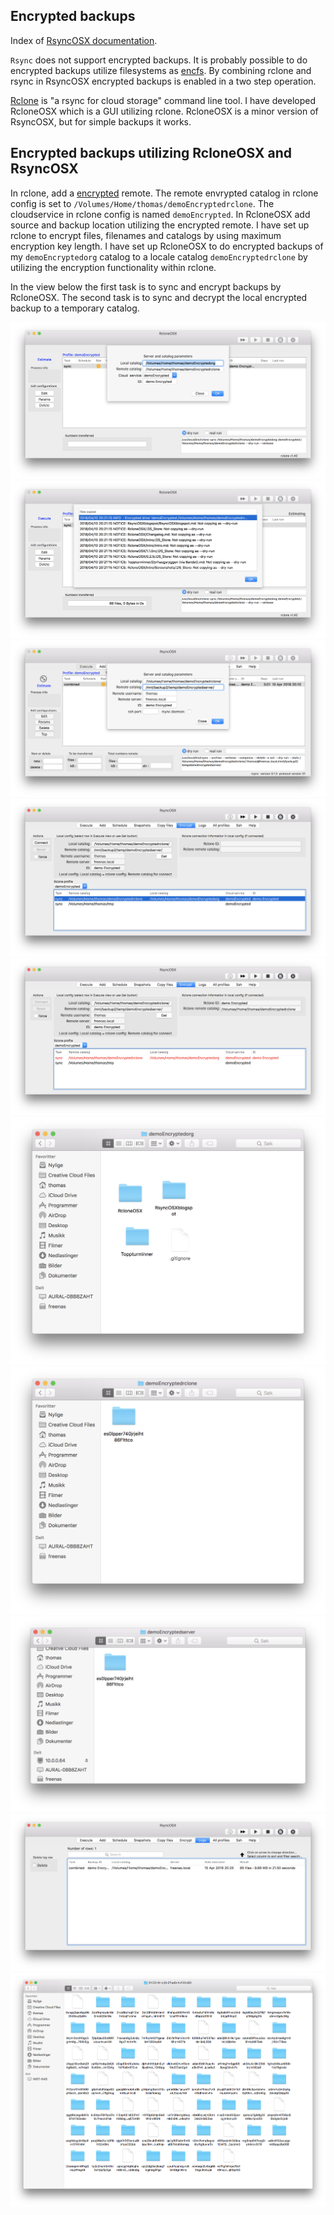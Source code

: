 ## Encrypted backups

Index of [RsyncOSX documentation](https://rsyncosx.github.io/Documentation/).

`Rsync` does not support encrypted backups. It is probably possible to do encrypted backups utilize filesystems as [encfs](https://github.com/vgough/encfs). By combining rclone and rsync in RsyncOSX encrypted backups is enabled in a two step operation.

[Rclone](https://github.com/ncw/rclone) is "a rsync for cloud storage" command line tool. I have developed RcloneOSX which is a GUI utilizing rclone. RcloneOSX is a minor version of RsyncOSX, but for simple backups it works.

## Encrypted backups utilizing RcloneOSX and RsyncOSX

In rclone, add a [encrypted](https://rclone.org/crypt/) remote. The remote envrypted catalog in rclone config is set to `/Volumes/Home/thomas/demoEncryptedrclone`. The cloudservice in rclone config is named `demoEncrypted`. In RcloneOSX add source and backup location utilizing the encrypted remote. I have set up rclone to encrypt files, filenames and catalogs by using maximum encryption key length. I have set up RcloneOSX to do encrypted backups of my `demoEncryptedorg` catalog to a locale catalog `demoEncryptedrclone` by utilizing the encryption functionality  within rclone.

In the view below the first task is to sync and encrypt backups by RcloneOSX. The second task is to sync and decrypt the local encrypted backup to a temporary catalog.

![Main view](screenshots/master/encrypted/rclone1.png)
![Main view](screenshots/master/encrypted/rclone2.png)
![Main view](screenshots/master/encrypted/rsync1.png)
![Main view](screenshots/master/encrypted/connect1.png)
![Main view](screenshots/master/encrypted/connect2.png)
![Main view](screenshots/master/encrypted/result1.png)
![Main view](screenshots/master/encrypted/result2.png)
![Main view](screenshots/master/encrypted/result3.png)
![Main view](screenshots/master/encrypted/log.png)
![Main view](screenshots/master/encrypted/documents.png)
